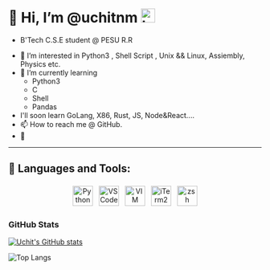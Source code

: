 # 👋 Hi, I’m @uchitnm <img src="https://user-images.githubusercontent.com/1303154/88677602-1635ba80-d120-11ea-84d8-d263ba5fc3c0.gif" width="28px" alt="hi">
* B'Tech C.S.E student @ PESU R.R
- 👀 I’m interested in Python3 , Shell Script , Unix && Linux, Assiembly, Physics etc.
- 🌱 I’m currently learning 
    + Python3
    + C
    + Shell
    + Pandas 
- I'll soon learn GoLang, X86, Rust, JS, Node&React....
- 📫 How to reach me @ GitHub.
-  
---

## 🧰 Languages and Tools:
<p align="center">
<img src="https://upload.wikimedia.org/wikipedia/commons/c/c3/Python-logo-notext.svg" alt="Python" height="40" style="vertical-align:top; margin:4px">
<img src="https://upload.wikimedia.org/wikipedia/commons/9/9a/Visual_Studio_Code_1.35_icon.svg" alt="VS Code" height="40" style="vertical-align:top; margin:4px">
<img src="https://upload.wikimedia.org/wikipedia/commons/9/9f/Vimlogo.svg" alt="VIM" height="40" style="vertical-align:top; margin:4px">
<img src="https://upload.wikimedia.org/wikipedia/commons/3/31/ITerm2_v3.4_icon.png" alt="iTerm2" height="40" style="vertical-align:top; margin:4px">
<img src="https://upload.wikimedia.org/wikipedia/commons/1/1f/Z_Shell_Logo_Color_Horizontal.svg" alt="zsh" height="40" style="vertical-align:top; margin:4px">


</p>


### GitHub Stats

[![Uchit's GitHub stats](https://github-readme-stats.vercel.app/api?username=uchitnm&count_private=true&show_icons=true&theme=cobalt)](https://github.com/uchitnm)

![Top Langs](https://github-readme-stats.vercel.app/api/top-langs/?username=uchitnm&theme=tokyonight)

<!-- [![Top Languages](https://github-readme-stats.vercel.app/api/top-langs/?username=uchitnm&layout=compact)](https://github.com/uchitnm) -->

<!-- ![](https://komarev.com/ghpvc/?username=uchitnm) -->

<!---
uchitnm/uchitnm is a ✨ special ✨ repository because its `README.md` (this file) appears on your GitHub profile.
You can click the Preview link to take a look at your changes.
--->

